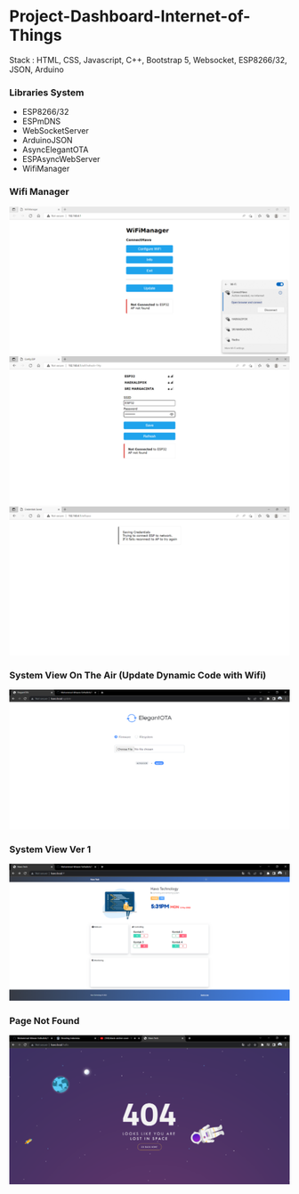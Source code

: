 # Project-Dashboard-Internet-of-Things
Stack : HTML, CSS, Javascript, C++, Bootstrap 5, Websocket, ESP8266/32, JSON, Arduino

### Libraries System
<ul>
    <li>ESP8266/32</li>
    <li>ESPmDNS</li>
    <li>WebSocketServer</li>
    <li>ArduinoJSON</li>
    <li>AsyncElegantOTA</li>
    <li>ESPAsyncWebServer</li>
    <li>WifiManager</li>
</ul>

### Wifi Manager
<img src="Connect.png">

<img src="Wifi.png">

<img src="Success.png">

### System View On The Air (Update Dynamic Code with Wifi)
<img src="ota.png">

### System View Ver 1
<img src="havo_ver1.png">

### Page Not Found
<img src="404.png">

